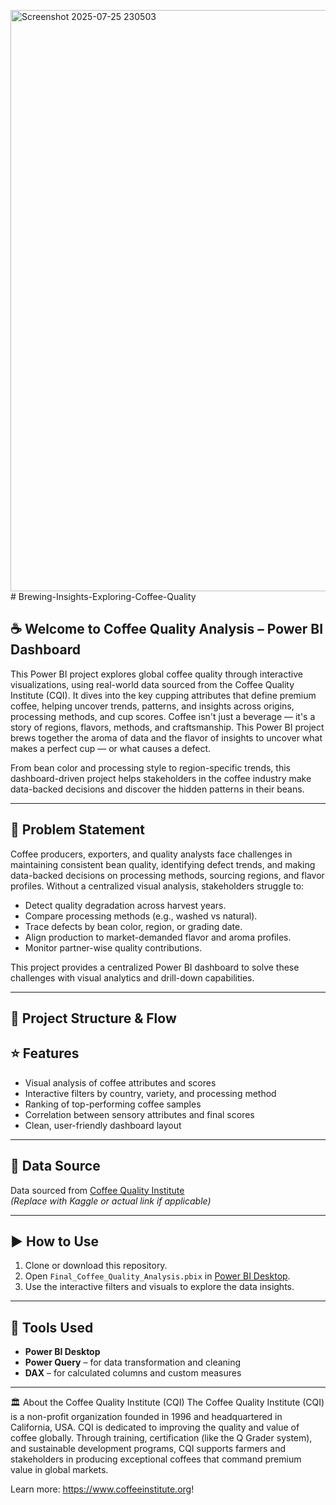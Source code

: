 <img width="1368" height="930" alt="Screenshot 2025-07-25 230503" src="https://github.com/user-attachments/assets/61b08988-dfcf-420a-804f-7d76b4d15fe0" /># Brewing-Insights-Exploring-Coffee-Quality

## ☕ Welcome to Coffee Quality Analysis – Power BI Dashboard

This Power BI project explores global coffee quality through interactive visualizations, using real-world data sourced from the Coffee Quality Institute (CQI). It dives into the key cupping attributes that define premium coffee, helping uncover trends, patterns, and insights across origins, processing methods, and cup scores. Coffee isn't just a beverage — it's a story of regions, flavors, methods, and craftsmanship. This Power BI project brews together the aroma of data and the flavor of insights to uncover what makes a perfect cup — or what causes a defect.

From bean color and processing style to region-specific trends, this dashboard-driven project helps stakeholders in the coffee industry make data-backed decisions and discover the hidden patterns in their beans.

---

## 🧩 Problem Statement

Coffee producers, exporters, and quality analysts face challenges in maintaining consistent bean quality, identifying defect trends, and making data-backed decisions on processing methods, sourcing regions, and flavor profiles. Without a centralized visual analysis, stakeholders struggle to:

- Detect quality degradation across harvest years.
- Compare processing methods (e.g., washed vs natural).
- Trace defects by bean color, region, or grading date.
- Align production to market-demanded flavor and aroma profiles.
- Monitor partner-wise quality contributions.

This project provides a centralized Power BI dashboard to solve these challenges with visual analytics and drill-down capabilities.

---

## 📁 Project Structure & Flow


## ⭐ Features

- Visual analysis of coffee attributes and scores
- Interactive filters by country, variety, and processing method
- Ranking of top-performing coffee samples
- Correlation between sensory attributes and final scores
- Clean, user-friendly dashboard layout

---

## 📁 Data Source

Data sourced from [Coffee Quality Institute](https://www.coffeeinstitute.org/)  
*(Replace with Kaggle or actual link if applicable)*

---

## ▶️ How to Use

1. Clone or download this repository.
2. Open `Final_Coffee_Quality_Analysis.pbix` in [Power BI Desktop](https://powerbi.microsoft.com/desktop/).
3. Use the interactive filters and visuals to explore the data insights.

---

## 🧰 Tools Used

- **Power BI Desktop**
- **Power Query** – for data transformation and cleaning
- **DAX** – for calculated columns and custom measures

---

🏛 About the Coffee Quality Institute (CQI)
The Coffee Quality Institute (CQI) is a non-profit organization founded in 1996 and headquartered in California, USA. CQI is dedicated to improving the quality and value of coffee globally. Through training, certification (like the Q Grader system), and sustainable development programs, CQI supports farmers and stakeholders in producing exceptional coffees that command premium value in global markets.

Learn more: https://www.coffeeinstitute.org!



